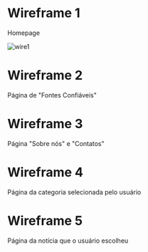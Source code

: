 # Wireframe 1 
Homepage


![wire1](https://raw.githubusercontent.com/ICEI-PUC-Minas-PPLCC-TI/tiaw-ppl-cc-m-20212-trabalho-fake-news-1/master/Documentacao/imagens/wireframe1.png)
# Wireframe 2
Página de "Fontes Confiáveis"






# Wireframe 3
Página "Sobre nós" e "Contatos"








# Wireframe 4 
Página da categoria selecionada pelo usuário








# Wireframe 5 
Página da notícia que o usuário escolheu

